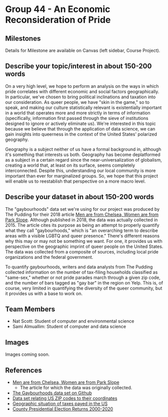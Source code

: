 # Group 44 - An Economic Reconsideration of Pride

## Milestones

Details for Milestone are available on Canvas (left sidebar, Course Project).

## Describe your topic/interest in about 150-200 words

On a very high level, we hope to perform an analysis on the ways in which pride correlates with different economic and social factors geographically. In particular, we've chosen to bring political inclinations and taxation into our consideration. As queer people, we have "skin in the game," so to speak, and making our culture statistically relevant is existentially important in a world that operates more and more strictly in terms of information (specifically, information first passed through the sieve of institutions designed to ignore or actively eliminate us). We're interested in this topic because we believe that through the application of data science, we can gain insights into queerness in the context of the United States' polarized geography.

Geography is a subject neither of us have a formal background in, although it's something that interests us both. Geography has become deplatformed as a subject in a certain regard since the near-universalization of globalism, creating a world that, at least on its surface, seems completely interconnected. Despite this, understanding our local community is more important than ever for marginalized groups. So, we hope that this project will enable us to reestablish that perspective on a more macro level.

## Describe your dataset in about 150-200 words

The "gaybourhoods" data set we're using for our project was produced by The Pudding for their 2018 article [Men are from Chelsea, Women are from Park Slope](https://pudding.cool/2018/06/gayborhoods/). Although published in 2018, the data was actually collected in 2015. The article cites its purpose as being an attempt to properly quantify what they call "gaybourhoods," which is "an overarching term to describe areas with a visible LGBTQ and queer presence." There's different reasons why this may or may not be something we want. For one, it provides us with perspective on the geographic imprint of queer people on the United States. The data was collected from a composite of sources, including local pride organizations and the federal government.

To quantify gaybourhoods, writers and data analysts from The Pudding collected information on the number of tax-filing households classified as "same-sex," whether or not pride parades march through a given zip code, and the number of bars tagged as "gay bar" in the region on Yelp. This is, of course, very limited in quantifying the diversity of the queer community, but it provides us with a base to work on.

## Team Members

- Nat Scott: Student of computer and environmental science
- Sami Almuallim: Student of computer and data science

## Images

Images coming soon.

## References

- [Men are from Chelsea, Women are from Park Slope](https://pudding.cool/2018/06/gayborhoods/)
  - The article for which the data was originally collected.
- [The Gaybourhoods data set on Github](https://github.com/the-pudding/data/blob/master/gayborhoods/README.md)
- [Data set relating US ZIP codes to their coordinates](https://www.kaggle.com/datasets/joeleichter/us-zip-codes-with-lat-and-long)
- [Geographic situation of taxes payed in the US](https://www.irs.gov/statistics/soi-tax-stats-individual-income-tax-statistics-2015-zip-code-data-soi)
- [County Presidential Election Returns 2000-2020](https://dataverse.harvard.edu/dataset.xhtml?persistentId=doi:10.7910/DVN/VOQCHQ)
